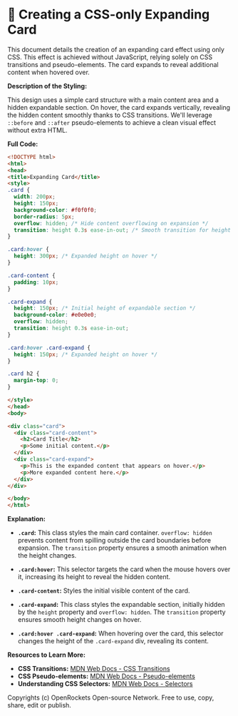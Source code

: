 # 🐞 Creating a CSS-only Expanding Card


This document details the creation of an expanding card effect using only CSS.  This effect is achieved without JavaScript, relying solely on CSS transitions and pseudo-elements. The card expands to reveal additional content when hovered over.


**Description of the Styling:**

This design uses a simple card structure with a main content area and a hidden expandable section.  On hover, the card expands vertically, revealing the hidden content smoothly thanks to CSS transitions. We'll leverage `::before` and `::after` pseudo-elements to achieve a clean visual effect without extra HTML.


**Full Code:**

```html
<!DOCTYPE html>
<html>
<head>
<title>Expanding Card</title>
<style>
.card {
  width: 200px;
  height: 150px;
  background-color: #f0f0f0;
  border-radius: 5px;
  overflow: hidden; /* Hide content overflowing on expansion */
  transition: height 0.3s ease-in-out; /* Smooth transition for height change */
}

.card:hover {
  height: 300px; /* Expanded height on hover */
}

.card-content {
  padding: 10px;
}

.card-expand {
  height: 150px; /* Initial height of expandable section */
  background-color: #e0e0e0;
  overflow: hidden;
  transition: height 0.3s ease-in-out;
}

.card:hover .card-expand {
  height: 150px; /* Expanded height on hover */
}

.card h2 {
  margin-top: 0;
}

</style>
</head>
<body>

<div class="card">
  <div class="card-content">
    <h2>Card Title</h2>
    <p>Some initial content.</p>
  </div>
  <div class="card-expand">
    <p>This is the expanded content that appears on hover.</p>
    <p>More expanded content here.</p>
  </div>
</div>

</body>
</html>
```


**Explanation:**

* **`.card`:** This class styles the main card container.  `overflow: hidden` prevents content from spilling outside the card boundaries before expansion. The `transition` property ensures a smooth animation when the height changes.

* **`.card:hover`:** This selector targets the card when the mouse hovers over it, increasing its height to reveal the hidden content.

* **`.card-content`:** Styles the initial visible content of the card.

* **`.card-expand`:** This class styles the expandable section, initially hidden by the `height` property and `overflow: hidden`. The `transition` property ensures smooth height changes on hover.

* **`.card:hover .card-expand`:**  When hovering over the card, this selector changes the height of the `.card-expand` div, revealing its content.


**Resources to Learn More:**

* **CSS Transitions:** [MDN Web Docs - CSS Transitions](https://developer.mozilla.org/en-US/docs/Web/CSS/CSS_Transitions/Using_CSS_transitions)
* **CSS Pseudo-elements:** [MDN Web Docs - Pseudo-elements](https://developer.mozilla.org/en-US/docs/Web/CSS/Pseudo-elements)
* **Understanding CSS Selectors:** [MDN Web Docs - Selectors](https://developer.mozilla.org/en-US/docs/Web/CSS/CSS_Selectors)


Copyrights (c) OpenRockets Open-source Network. Free to use, copy, share, edit or publish.

